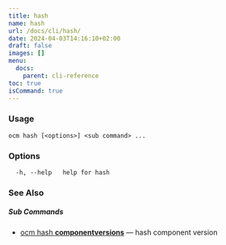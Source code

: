 ```yaml
---
title: hash
name: hash
url: /docs/cli/hash/
date: 2024-04-03T14:16:10+02:00
draft: false
images: []
menu:
  docs:
    parent: cli-reference
toc: true
isCommand: true
---
```

### Usage

```
ocm hash [<options>] <sub command> ...
```

### Options

```
  -h, --help   help for hash
```

### See Also



##### Sub Commands

* [ocm hash <b>componentversions</b>](/docs/cli/hash/componentversions)	 &mdash; hash component version


